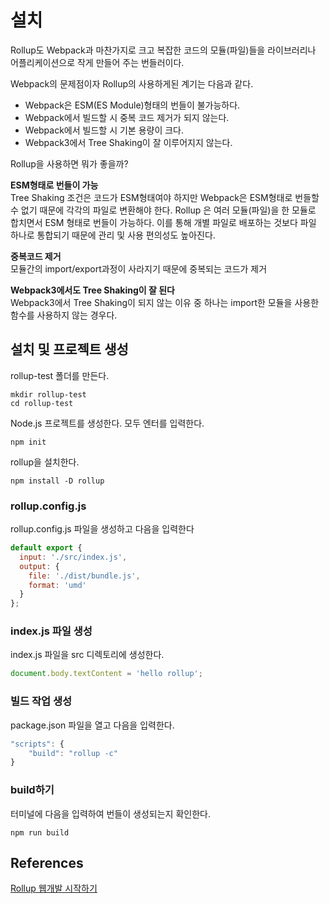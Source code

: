# 설치

Rollup도 Webpack과 마찬가지로 크고 복잡한 코드의 모듈(파일)들을 라이브러리나 어플리케이션으로 작게 만들어 주는 번들러이다.

Webpack의 문제점이자 Rollup의 사용하게된 계기는 다음과 같다.

* Webpack은 ESM(ES Module)형태의 번들이 불가능하다.
* Webpack에서 빌드할 시 중복 코드 제거가 되지 않는다.
* Webpack에서 빌드할 시 기본 용량이 크다.
* Webpack3에서 Tree Shaking이 잘 이루어지지 않는다.

Rollup을 사용하면 뭐가 좋을까?

**ESM형태로 번들이 가능**\
Tree Shaking 조건은 코드가 ESM형태여야 하지만 Webpack은 ESM형태로 번들할 수 없기 때문에 각각의 파일로 변환해야 한다. Rollup 은 여러 모듈(파일)을 한 모듈로 합치면서 ESM 형태로 번들이 가능하다. 이를 통해 개별 파일로 배포하는 것보다 파일 하나로 통합되기 때문에 관리 및 사용 편의성도 높아진다.

**중복코드 제거**\
모듈간의 import/export과정이 사라지기 때문에 중복되는 코드가 제거

**Webpack3에서도 Tree Shaking이 잘 된다**\
Webpack3에서 Tree Shaking이 되지 않는 이유 중 하나는 import한 모듈을 사용한 함수를 사용하지 않는 경우다.

## 설치 및 프로젝트 생성

rollup-test 폴더를 만든다.

```
mkdir rollup-test
cd rollup-test
```

Node.js 프로젝트를 생성한다. 모두 엔터를 입력한다.

```
npm init
```

rollup을 설치한다.

```
npm install -D rollup
```

### rollup.config.js

rollup.config.js 파일을 생성하고 다음을 입력한다

```javascript
default export {
  input: './src/index.js',
  output: {
    file: './dist/bundle.js',
    format: 'umd'
  }
};
```

### index.js 파일 생성

index.js 파일을 src 디렉토리에 생성한다.

```javascript
document.body.textContent = 'hello rollup';
```

### 빌드 작업 생성

package.json 파일을 열고 다음을 입력한다.

```javascript
"scripts": {
    "build": "rollup -c"
}
```

### build하기

터미널에 다음을 입력하여 번들이 생성되는지 확인한다.

```
npm run build
```

## References

[Rollup 웹개발 시작하기](https://medium.com/@feedbotstar/rollup-js-%EC%9B%B9%EA%B0%9C%EB%B0%9C-%EC%84%A4%EC%A0%95%ED%95%98%EA%B8%B0-82013b364b1e)
